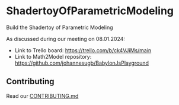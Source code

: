 # ShadertoyOfParametricModeling

Build the Shadertoy of Parametric Modeling

As discussed during our meeting on 08.01.2024:

- Link to Trello board: https://trello.com/b/ck4VJiMs/main
- Link to Math2Model repository: https://github.com/johannesugb/BabylonJsPlayground

## Contributing

Read our [CONTRIBUTING.md](./CONTRIBUTING.md)
